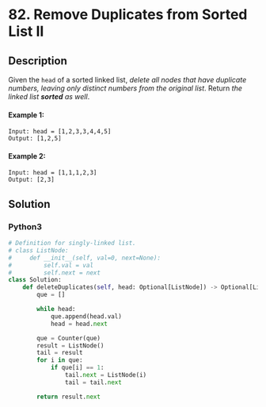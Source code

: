 # 82. Remove Duplicates from Sorted List II


## Description
Given the `head` of a sorted linked list, *delete all nodes that have duplicate numbers, leaving only distinct numbers from the original list*. Return *the linked list **sorted** as well*.

#### Example 1:
```
Input: head = [1,2,3,3,4,4,5]
Output: [1,2,5]
```

#### Example 2:
```
Input: head = [1,1,1,2,3]
Output: [2,3]
```


## Solution

### Python3
```python
# Definition for singly-linked list.
# class ListNode:
#     def __init__(self, val=0, next=None):
#         self.val = val
#         self.next = next
class Solution:
    def deleteDuplicates(self, head: Optional[ListNode]) -> Optional[ListNode]:
        que = []

        while head:
            que.append(head.val)
            head = head.next

        que = Counter(que)
        result = ListNode()
        tail = result
        for i in que:
            if que[i] == 1:
                tail.next = ListNode(i)
                tail = tail.next

        return result.next
```
